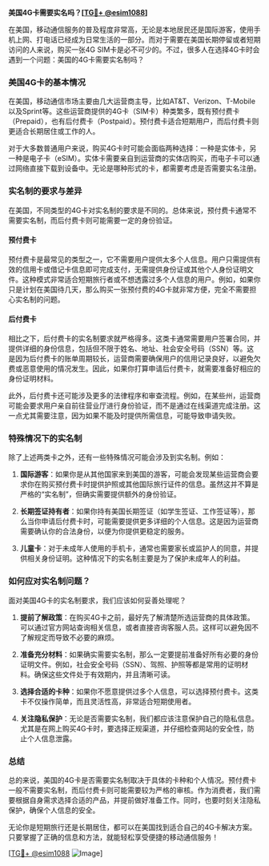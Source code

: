 **美国4G卡需要实名吗？[[TG💪+ @esim1088](https://t.me/s/esim1088)]**

在美国，移动通信服务的普及程度非常高，无论是本地居民还是国际游客，使用手机上网、打电话已经成为日常生活的一部分。而对于需要在美国长期停留或者短期访问的人来说，购买一张4G SIM卡是必不可少的。不过，很多人在选择4G卡时会遇到一个问题：美国的4G卡需要实名制吗？

### 美国4G卡的基本情况

在美国，移动通信市场主要由几大运营商主导，比如AT&T、Verizon、T-Mobile以及Sprint等。这些运营商提供的4G卡（SIM卡）种类繁多，既有预付费卡（Prepaid），也有后付费卡（Postpaid）。预付费卡适合短期用户，而后付费卡则更适合长期居住或工作的人。

对于大多数普通用户来说，购买4G卡时可能会面临两种选择：一种是实体卡，另一种是电子卡（eSIM）。实体卡需要亲自到运营商的实体店购买，而电子卡可以通过网络直接下载到设备中。无论是哪种形式的卡，都需要考虑是否需要实名注册。

### 实名制的要求与差异

在美国，不同类型的4G卡对实名制的要求是不同的。总体来说，预付费卡通常不需要实名制，而后付费卡则可能需要一定的身份验证。

#### 预付费卡

预付费卡是最常见的类型之一，它不需要用户提供太多个人信息。用户只需提供有效的信用卡或借记卡信息即可完成支付，无需提供身份证或其他个人身份证明文件。这种模式非常适合短期旅行者或不想透露过多个人信息的用户。例如，如果你只是计划在美国待几天，那么购买一张预付费的4G卡就非常方便，完全不需要担心实名制的问题。

#### 后付费卡

相比之下，后付费卡的实名制要求就严格得多。这类卡通常需要用户签署合同，并提供详细的身份信息，包括但不限于姓名、地址、社会安全号码（SSN）等。这是因为后付费卡的账单周期较长，运营商需要确保用户的信用记录良好，以避免欠费或恶意使用的情况发生。因此，如果你打算申请后付费卡，就需要准备好相应的身份证明材料。

此外，后付费卡还可能涉及更多的法律程序和审查流程。例如，在某些州，运营商可能会要求用户亲自前往营业厅进行身份验证，而不是通过在线渠道完成注册。这一点尤其需要注意，因为如果不能及时提供所需信息，可能导致申请失败。

### 特殊情况下的实名制

除了上述两类卡之外，还有一些特殊情况可能会涉及到实名制。例如：

1. **国际游客**：如果你是从其他国家来到美国的游客，可能会发现某些运营商会要求你在购买预付费卡时提供护照或其他国际旅行证件的信息。虽然这并不算是严格的“实名制”，但确实需要提供额外的身份验证。
   
2. **长期签证持有者**：如果你持有美国长期签证（如学生签证、工作签证等），那么当你申请后付费卡时，可能需要提供更多详细的个人信息。这是因为运营商需要确认你的合法身份，以便为你提供更稳定的服务。

3. **儿童卡**：对于未成年人使用的手机卡，通常也需要家长或监护人的同意，并提供相关身份证明。这种情况下的实名制主要是为了保护未成年人的利益。

### 如何应对实名制问题？

面对美国4G卡的实名制要求，我们应该如何妥善处理呢？

1. **提前了解政策**：在购买4G卡之前，最好先了解清楚所选运营商的具体政策。可以通过官方网站查询相关信息，或者直接咨询客服人员。这样可以避免因不了解规定而导致不必要的麻烦。

2. **准备充分材料**：如果确实需要实名制，那么一定要提前准备好所有必要的身份证明文件。例如，社会安全号码（SSN）、驾照、护照等都是常用的证明材料。确保这些文件处于有效期内，并且清晰可读。

3. **选择合适的卡种**：如果你不愿意提供过多个人信息，可以选择预付费卡。这类卡不仅操作简单，而且灵活性高，非常适合短期使用者。

4. **关注隐私保护**：无论是否需要实名制，我们都应该注意保护自己的隐私信息。尤其是在网上购买4G卡时，要选择正规渠道，并仔细检查网站的安全性，防止个人信息泄露。

### 总结

总的来说，美国的4G卡是否需要实名制取决于具体的卡种和个人情况。预付费卡一般不需要实名制，而后付费卡则可能需要较为严格的审核。作为消费者，我们需要根据自身需求选择合适的产品，并提前做好准备工作。同时，也要时刻关注隐私保护，确保个人信息的安全。

无论你是短期旅行还是长期居住，都可以在美国找到适合自己的4G卡解决方案。只要掌握了正确的信息和方法，就能轻松享受便捷的移动通信服务！

[[TG💪+ @esim1088](https://t.me/s/esim1088) ![Image](https://i.postimg.cc/4NQfJmqS/Snipaste-2025-05-13-00-14-12.png)]